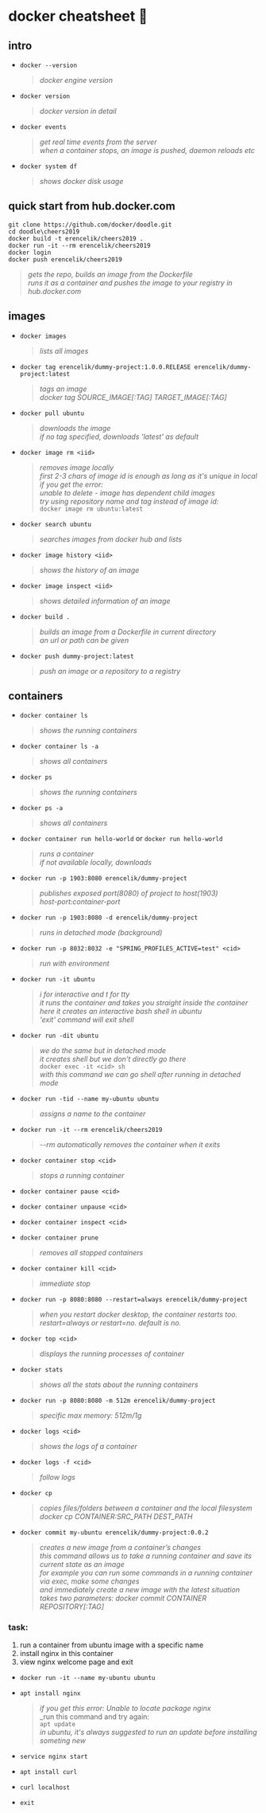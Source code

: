 # docker cheatsheet :whale:

## intro
- `docker --version`  
    > _docker engine version_  

- `docker version`
    > _docker version in detail_  
	
- `docker events`
    > _get real time events from the server_  
    _when a container stops, an image is pushed, daemon reloads etc_

- `docker system df`
    > _shows docker disk usage_


## quick start from hub.docker.com
`git clone https://github.com/docker/doodle.git`  
`cd doodle\cheers2019`  
`docker build -t erencelik/cheers2019 .`  
`docker run -it --rm erencelik/cheers2019`  
`docker login`  
`docker push erencelik/cheers2019`  

> _gets the repo, builds an image from the Dockerfile_  
_runs it as a container and pushes the image to your registry in hub.docker.com_

## images
- `docker images`
    >_lists all images_

- `docker tag erencelik/dummy-project:1.0.0.RELEASE erencelik/dummy-project:latest`
    >_tags an image_  
    >_docker tag SOURCE\_IMAGE\[:TAG\] TARGET\_IMAGE\[:TAG\]_

- `docker pull ubuntu`
    >_downloads the image_  
    >_if no tag specified, downloads 'latest' as default_

- `docker image rm <iid>`
    >_removes image locally_  
    >_first 2-3 chars of image id is enough as long as it's unique in local_  
    >_if you get the error:_  
    _unable to delete - image has dependent child images_  
    _try using repository name and tag instead of image id:_  
        `docker image rm ubuntu:latest`

- `docker search ubuntu`
    >_searches images from docker hub and lists_

- `docker image history <iid>`
    >_shows the history of an image_  

- `docker image inspect <iid>`
    >_shows detailed information of an image_

- `docker build .`
    >_builds an image from a Dockerfile in current directory_  
    _an url or path can be given_

- `docker push dummy-project:latest`
    >_push an image or a repository to a registry_



## containers

- `docker container ls`  
    >_shows the running containers_

- `docker container ls -a`  
    >_shows all containers_

- `docker ps`  
    >_shows the running containers_

- `docker ps -a`  
    >_shows all containers_

- `docker container run hello-world`  or  `docker run hello-world`
    >_runs a container_  
    >_if not available locally, downloads_

- `docker run -p 1903:8080 erencelik/dummy-project`
    >_publishes exposed port(8080) of project to host(1903)_  
    _host-port:container-port_

- `docker run -p 1903:8080 -d erencelik/dummy-project`
    >_runs in detached mode (background)_
    
- `docker run -p 8032:8032 -e "SPRING_PROFILES_ACTIVE=test" <cid>`
    >_run with environment_

- `docker run -it ubuntu`
    >_i for interactive and t for tty_  
    >_it runs the container and takes you straight inside the container_   
    >_here it creates an interactive bash shell in ubuntu_  
    >_'exit' command will exit shell_

- `docker run -dit ubuntu`
    >_we do the same but in detached mode_  
    _it creates shell but we don't directly go there_  
        `docker exec -it <cid> sh`  
        _with this command we can go shell after running in detached mode_

- `docker run -tid --name my-ubuntu ubuntu`
    >_assigns a name to the container_
    
- `docker run -it --rm erencelik/cheers2019`  
    >_--rm automatically removes the container when it exits_
    
- `docker container stop <cid>`   
    >_stops a running container_     

- `docker container pause <cid>`

- `docker container unpause <cid>`

- `docker container inspect <cid>`

- `docker container prune`
    >_removes all stopped containers_

- `docker container kill <cid>`
    >_immediate stop_

  
  
- `docker run -p 8080:8080 --restart=always erencelik/dummy-project`
    >_when you restart docker desktop, the container restarts too._  
    >_restart=always or restart=no. default is no._

- `docker top <cid>`
    >_displays the running processes of container_

- `docker stats`
    >_shows all the stats about the running containers_

- `docker run -p 8080:8080 -m 512m erencelik/dummy-project`
    >_specific max memory: 512m/1g_

- `docker logs <cid>`  
    >_shows the logs of a container_

- `docker logs -f <cid>`  
    >_follow logs_

- `docker cp `  
    >_copies files/folders between a container and the local filesystem_  
    _docker cp CONTAINER:SRC\_PATH DEST\_PATH_

- `docker commit my-ubuntu erencelik/dummy-project:0.0.2`
    >_creates a new image from a container’s changes_  
    _this command allows us to take a running container and save its current state as an image_  
    _for example you can run some commands in a running container via exec, make some changes_  
    _and immediately create a new image with the latest situation_  
    _takes two parameters: docker commit CONTAINER REPOSITORY[:TAG]_




### task:
1. run a container from ubuntu image with a specific name
2. install nginx in this container
3. view nginx welcome page and exit 


- `docker run -it --name my-ubuntu ubuntu`

- `apt install nginx`
    >_if you get this error: Unable to locate package nginx_  
    >_run this command and try again:  
    `apt update`  
    _in ubuntu, it's always suggested to run an update before installing someting new_

- `service nginx start`

- `apt install curl`

- `curl localhost`

- `exit`

